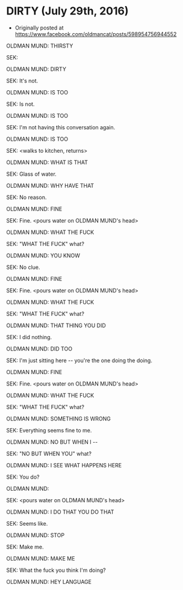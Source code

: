 # DIRTY (July 29th, 2016)

 * Originally posted at https://www.facebook.com/oldmancat/posts/598954756944552

OLDMAN MUND: THIRSTY

SEK: <refreshes filtered cat fountain with filtered water>

OLDMAN MUND: DIRTY

SEK: It's not.

OLDMAN MUND: IS TOO

SEK: Is not.

OLDMAN MUND: IS TOO

SEK: I'm not having this conversation again.

OLDMAN MUND: IS TOO

SEK: <walks to kitchen, returns>

OLDMAN MUND: WHAT IS THAT

SEK: Glass of water.

OLDMAN MUND: WHY HAVE THAT

SEK: No reason.

OLDMAN MUND: FINE <maniacally scoops water of out bowl>

SEK: Fine. <pours water on OLDMAN MUND's head>

OLDMAN MUND: WHAT THE FUCK

SEK: "WHAT THE FUCK" what?

OLDMAN MUND: YOU KNOW

SEK: No clue.

OLDMAN MUND: FINE <maniacally scoops water of out bowl>

SEK: Fine. <pours water on OLDMAN MUND's head>

OLDMAN MUND: WHAT THE FUCK

SEK: "WHAT THE FUCK" what?

OLDMAN MUND: THAT THING YOU DID

SEK: I did nothing.

OLDMAN MUND: DID TOO

SEK: I'm just sitting here -- you're the one doing the doing.

OLDMAN MUND: FINE <maniacally scoops water of out bowl>

SEK: Fine. <pours water on OLDMAN MUND's head>

OLDMAN MUND: WHAT THE FUCK

SEK: "WHAT THE FUCK" what?

OLDMAN MUND: SOMETHING IS WRONG

SEK: Everything seems fine to me.

OLDMAN MUND: NO BUT WHEN I --

SEK: "NO BUT WHEN YOU" what?

OLDMAN MUND: I SEE WHAT HAPPENS HERE

SEK: You do?

OLDMAN MUND: <maniacally scoops water of out bowl>

SEK: <pours water on OLDMAN MUND's head>

OLDMAN MUND: I DO THAT YOU DO THAT

SEK: Seems like.

OLDMAN MUND: STOP

SEK: Make me.

OLDMAN MUND: MAKE ME

SEK: What the fuck you think I'm doing?

OLDMAN MUND: HEY LANGUAGE

